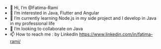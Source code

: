 - 👋 Hi, I’m @Fatima-Rami
- 👀 I’m interested in Java, Flutter and Angular
- 🌱 I’m currently learning Node.js in my side project and I develop in Java in my professional life
- 💞️ I’m looking to collaborate on Java
- 📫 How to reach me : by LinkedIn https://www.linkedin.com/in/fatima-rami/

<!---
Fatima-Rami/Fatima-Rami is a ✨ special ✨ repository because its `README.md` (this file) appears on your GitHub profile.
You can click the Preview link to take a look at your changes.
--->
